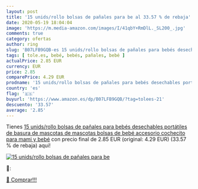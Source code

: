 ```yaml
---
layout: post
title: '15 unids/rollo bolsas de pañales para be al 33.57 % de rebaja'
date: 2020-05-19 18:04:04
image: 'https://m.media-amazon.com/images/I/41qbY+RmDlL._SL200_.jpg'
comments: true
category: ofertas
author: ring
slug: 'B07LFB9GQB-es 15 unids/rollo bolsas de pañales para bebés desechables...'
tags: [ tole.es, bebé, bebés, pañales, bebé ]
actualPrice: 2.85 EUR
currency: EUR
price: 2.85
comparePrice: 4.29 EUR
prodname: '15 unids/rollo bolsas de pañales para bebés desechables portátiles de basura de mascotas de mascotas bolsas de bebé accesorio cochecito para mami y bebé'
country: 'es'
flag: '🇪🇸'
buyurl: 'https://www.amazon.es/dp/B07LFB9GQB/?tag=tolees-21'
descuento: '33.57'
average: '2.85'
---
```


Tienes [15 unids/rollo bolsas de pañales para bebés desechables portátiles de basura de mascotas de mascotas bolsas de bebé accesorio cochecito para mami y bebé](https://www.amazon.es/dp/B07LFB9GQB/?tag=tolees-21) con precio final de  2.85 EUR (original: 4.29 EUR) (33.57 %  de rebaja) aqui!

[![15 unids/rollo bolsas de pañales para be](https://m.media-amazon.com/images/I/41qbY+RmDlL._SL200_.jpg)](https://www.amazon.es/dp/B07LFB9GQB/?tag=tolees-21)

🔎:


[🛒 Comprar!!!](https://www.amazon.es/dp/B07LFB9GQB/?tag=tolees-21)

